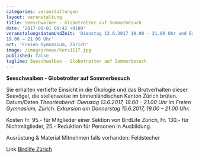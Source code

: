 ```yaml
---
categories: veranstaltungen
layout: veranstaltung
title: Seeschwalben - Globetrotter auf Sommerbesuch
date: '2017-05-01 09:42 +0100'
veranstalungsdatumUndZeit: 'Dienstag 13.6.2017 19.00 - 21.00 Uhr und Exkursion am Donnerstag 15.6.2017, 
19.00 – 21.00 Uhr'
ort: 'Freien Gymnasium, Zürich'
image: /images/news/kurs1117.jpg
published: false
tagline: Seeschwalben - Globetrotter auf Sommerbesuch
---
```


**Seeschwalben - Globetrotter auf Sommerbesuch**

Sie erhalten vertiefte Einsicht in die Ökologie und das Brutverhalten dieser Seevögel, die stellenweise im binnenländischen Kanton Zürich brüten.
Datum/Daten
_Theorieabend: Dienstag 13.6.2017, 19.00 - 21.00 Uhr im Freien Gymnasium, Zürich.
Exkursion am Donnerstag 15.6.2017, 19.00 – 21.00 Uhr._

Kosten
Fr. 95.- für Mitglieder einer Sektion von BirdLife Zürich, Fr. 130.- für Nichtmitglieder, 25.- Reduktion für Personen in Ausbildung.

Ausrüstung & Material
Mitnehmen falls vorhanden: Feldstecher

Link [Birdlife Zürich](https://www.birdlife-zuerich.ch/kurse-veranstaltungen/uebersicht/einfuehrungs-auffrischungskurse/?anmeldung%5Buid%5D=1117&cHash=911290eda4deff9c89b39aaab09cc1a1)
